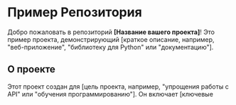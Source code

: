 <!DOCTYPE html>
<html>
<head>
  <meta name="msvalidate.01" content="EA62B6EC505B699D531319668101FB5D" />
  <title>Название вашего проекта</title>
</head>
<body>

# Пример Репозитория

Добро пожаловать в репозиторий **[Название вашего проекта]**! Это пример проекта, демонстрирующий [краткое описание, например, "веб-приложение", "библиотеку для Python" или "документацию"].

## О проекте
Этот проект создан для [цель проекта, например, "упрощения работы с API" или "обучения программированию"]. Он включает [ключевые
